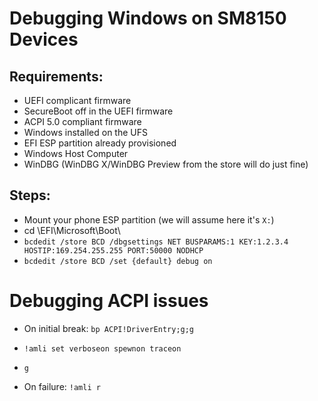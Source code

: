 # Debugging Windows on SM8150 Devices

## Requirements:

- UEFI complicant firmware
- SecureBoot off in the UEFI firmware
- ACPI 5.0 compliant firmware
- Windows installed on the UFS
- EFI ESP partition already provisioned
- Windows Host Computer
- WinDBG (WinDBG X/WinDBG Preview from the store will do just fine)

## Steps:

- Mount your phone ESP partition (we will assume here it's ```X:```)
- cd \EFI\Microsoft\Boot\
- ```bcdedit /store BCD /dbgsettings NET BUSPARAMS:1 KEY:1.2.3.4 HOSTIP:169.254.255.255 PORT:50000 NODHCP```
- ```bcdedit /store BCD /set {default} debug on```

# Debugging ACPI issues

- On initial break: ```bp ACPI!DriverEntry;g;g```
- ```!amli set verboseon spewnon traceon```
- ```g```

- On failure: ```!amli r```
